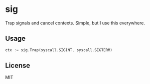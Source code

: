 # sig

Trap signals and cancel contexts. Simple, but I use this everywhere.

## Usage

```go
ctx := sig.Trap(syscall.SIGINT, syscall.SIGTERM)
```

## License

MIT
